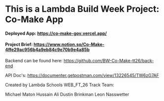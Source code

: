 # This is a Lambda Build Week Project: Co-Make App

#### Deployed App: https://co-make-gov.vercel.app/

#### Project Brief: https://www.notion.so/Co-Make-4ffe29ac956b4a9eb84c9e70b9e4a85b

Backend can be found here: https://github.com/BW-Co-Make-tt26/back-end

API Doc's: https://documenter.getpostman.com/view/13226545/TW6zG7AF

Created by Lambda Schools WEB_FT_26 Track Team:

Michael Maton
Hussain Ali
Dustin Brinkman
Leon Nasswetter
